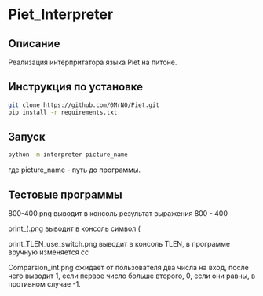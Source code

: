 # Piet_Interpreter
## Описание
Реализация интерпритатора языка Piet на питоне.

## Инструкция по установке
```bash 
git clone https://github.com/0MrN0/Piet.git
pip install -r requirements.txt
```

## Запуск
```bash
python -m interpreter picture_name
```

где picture_name - путь до программы.

## Тестовые программы
800-400.png выводит в консоль результат выражения 800 - 400

print_(.png выводит в консоль символ (

print_TLEN_use_switch.png выводит в консоль TLEN, в программе вручную изменяется cc

Comparsion_int.png ожидает от пользователя два числа на вход, после чего выводит
1, если первое число больше второго, 0, если они равны, в противном случае -1.
